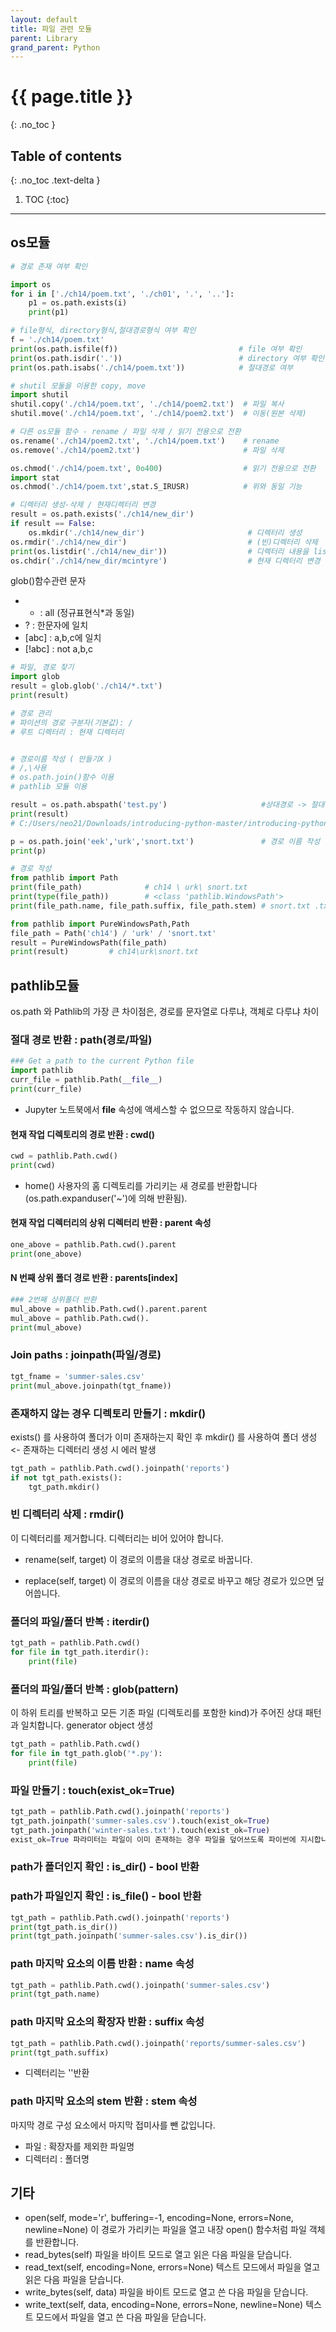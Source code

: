 ```yaml
---
layout: default
title: 파일 관련 모듈
parent: Library
grand_parent: Python
---
```


# {{ page.title }}
{: .no_toc }

## Table of contents
{: .no_toc .text-delta }

1. TOC
{:toc}

---

## os모듈


```python
# 경로 존재 여부 확인

import os
for i in ['./ch14/poem.txt', './ch01', '.', '..']:
    p1 = os.path.exists(i)                        
    print(p1)

# file형식, directory형식,절대경로형식 여부 확인
f = './ch14/poem.txt'
print(os.path.isfile(f))                           # file 여부 확인
print(os.path.isdir('.'))                          # directory 여부 확인
print(os.path.isabs('./ch14/poem.txt'))            # 절대경로 여부
```

```python
# shutil 모둘을 이용한 copy, move
import shutil
shutil.copy('./ch14/poem.txt', './ch14/poem2.txt')  # 파일 복사
shutil.move('./ch14/poem.txt', './ch14/poem2.txt')  # 이동(원본 삭제)
```

```python
# 다른 os모듈 함수 - rename / 파일 삭제 / 읽기 전용으로 전환 
os.rename('./ch14/poem2.txt', './ch14/poem.txt')    # rename
os.remove('./ch14/poem2.txt')                       # 파일 삭제

os.chmod('./ch14/poem.txt', 0o400)                  # 읽기 전용으로 전환
import stat
os.chmod('./ch14/poem.txt',stat.S_IRUSR)            # 위와 동일 기능
```

```python
# 디렉터리 생성-삭제 / 현재디렉터리 변경
result = os.path.exists('./ch14/new_dir')
if result == False:
    os.mkdir('./ch14/new_dir')                       # 디렉터리 생성
os.rmdir('./ch14/new_dir')                           # (빈)디렉터리 삭제
print(os.listdir('./ch14/new_dir'))                  # 디렉터리 내용을 list화
os.chdir('./ch14/new_dir/mcintyre')                  # 현재 디렉터리 변경
```


glob()함수관련 문자
- * : all (정규표현식*과 동일)
- ? : 한문자에 일치
- [abc] : a,b,c에 일치
- [!abc] : not a,b,c


```python
# 파일, 경로 찾기
import glob
result = glob.glob('./ch14/*.txt')                     
print(result)
```

```python
# 경로 관리
# 파이션의 경로 구분자(기본값): /
# 루트 디렉터리 : 현재 디렉터리


# 경로이름 작성 ( 만들기X )
# /,\사용
# os.path.join()함수 이용
# pathlib 모듈 이용

result = os.path.abspath('test.py')                     #상대경로 -> 절대 경로 변환
print(result)
# C:/Users/neo21/Downloads/introducing-python-master/introducing-python-master/test.py

p = os.path.join('eek','urk','snort.txt')               # 경로 이름 작성
print(p)     
```

```python
# 경로 작성
from pathlib import Path
print(file_path)              # ch14 \ urk\ snort.txt
print(type(file_path))        # <class 'pathlib.WindowsPath'>
print(file_path.name, file_path.suffix, file_path.stem) # snort.txt .txt snort

from pathlib import PureWindowsPath,Path
file_path = Path('ch14') / 'urk' / 'snort.txt'
result = PureWindowsPath(file_path)
print(result)         # ch14\urk\snort.txt
```

## pathlib모듈

os.path 와 Pathlib의 가장 큰 차이점은, 경로를 문자열로 다루냐, 객체로 다루냐 차이


### 절대 경로 반환 : path(경로/파일)

```python 
### Get a path to the current Python file
import pathlib
curr_file = pathlib.Path(__file__)
print(curr_file)
``` 
- Jupyter 노트북에서 __file__ 속성에 액세스할 수 없으므로 작동하지 않습니다. 


#### 현재 작업 디렉토리의 경로 반환 : cwd()

```python
cwd = pathlib.Path.cwd()
print(cwd)
```
- home() 
사용자의 홈 디렉토리를 가리키는 새 경로를 반환합니다(os.path.expanduser('~')에 의해 반환됨).


#### 현재 작업 디렉터리의 상위 디렉터리 반환 : parent 속성

```python
one_above = pathlib.Path.cwd().parent 
print(one_above)
```

#### N 번째 상위 폴더 경로 반환 : parents[index]

```python
### 2번째 상위폴더 반환
mul_above = pathlib.Path.cwd().parent.parent
mul_above = pathlib.Path.cwd().
print(mul_above)
```

### Join paths : joinpath(파일/경로)

```python
tgt_fname = 'summer-sales.csv'
print(mul_above.joinpath(tgt_fname))
```

### 존재하지 않는 경우 디렉토리 만들기 : mkdir()

exists() 를 사용하여 폴더가 이미 존재하는지 확인 후 mkdir() 를 사용하여 폴더 생성 <- 존재하는 디렉터리 생성 시 에러 발생

```python
tgt_path = pathlib.Path.cwd().joinpath('reports')
if not tgt_path.exists():
    tgt_path.mkdir()
```
### 빈 디렉터리 삭제 : rmdir()
이 디렉터리를 제거합니다.  디렉터리는 비어 있어야 합니다.

- rename(self, target)
이 경로의 이름을 대상 경로로 바꿉니다.
 
- replace(self, target)
이 경로의 이름을 대상 경로로 바꾸고 해당 경로가 있으면 덮어씁니다.


### 폴더의 파일/폴더 반복 : iterdir() 

```python
tgt_path = pathlib.Path.cwd()
for file in tgt_path.iterdir():
    print(file)
```

### 폴더의 파일/폴더 반복 : glob(pattern)
이 하위 트리를 반복하고 모든 기존 파일 (디렉토리를 포함한 kind)가 주어진 상대 패턴과 일치합니다.
generator object 생성

```python
tgt_path = pathlib.Path.cwd()
for file in tgt_path.glob('*.py'):
    print(file)
```

### 파일 만들기 : touch(exist_ok=True)

```python
tgt_path = pathlib.Path.cwd().joinpath('reports')
tgt_path.joinpath('summer-sales.csv').touch(exist_ok=True)
tgt_path.joinpath('winter-sales.txt').touch(exist_ok=True)
exist_ok=True 파라미터는 파일이 이미 존재하는 경우 파일을 덮어쓰도록 파이썬에 지시합니다.
```

### path가 폴더인지 확인 : is_dir() - bool 반환
### path가 파일인지 확인 : is_file() - bool 반환

```python
tgt_path = pathlib.Path.cwd().joinpath('reports')
print(tgt_path.is_dir())
print(tgt_path.joinpath('summer-sales.csv').is_dir())
```

### path 마지막 요소의 이름 반환 : name 속성

```python
tgt_path = pathlib.Path.cwd().joinpath('summer-sales.csv')
print(tgt_path.name)
```

### path 마지막 요소의 확장자 반환 : suffix 속성

```python
tgt_path = pathlib.Path.cwd().joinpath('reports/summer-sales.csv')
print(tgt_path.suffix)
```
- 디렉터리는 ''반환

### path 마지막 요소의 stem 반환 : stem 속성
마지막 경로 구성 요소에서 마지막 접미사를 뺀 값입니다.
- 파일 : 확장자를 제외한 파일명
- 디렉터리 : 폴더명


## 기타
- open(self, mode='r', buffering=-1, encoding=None, errors=None, newline=None)
이 경로가 가리키는 파일을 열고 내장 open() 함수처럼 파일 객체를 반환합니다.
- read_bytes(self)
파일을 바이트 모드로 열고 읽은 다음 파일을 닫습니다.
- read_text(self, encoding=None, errors=None)
텍스트 모드에서 파일을 열고 읽은 다음 파일을 닫습니다.
- write_bytes(self, data)
파일을 바이트 모드로 열고 쓴 다음 파일을 닫습니다.
- write_text(self, data, encoding=None, errors=None, newline=None)
텍스트 모드에서 파일을 열고 쓴 다음 파일을 닫습니다.










